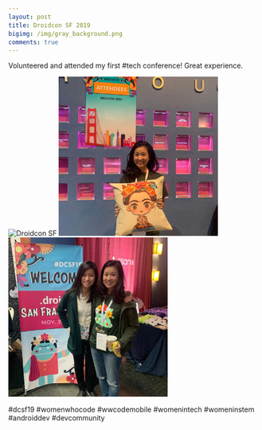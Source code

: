 ```yaml
--- 
layout: post 
title: Droidcon SF 2019
bigimg: /img/gray_background.png
comments: true 
---
```


Volunteered and attended my first #tech conference! Great experience. 

<img src="//img/posts/201911/droidconsf.png" alt="Droidcon SF" width="640px"> <img src="/img/posts/201911/droidconsf1.jpg" alt="Volunteering" width="320px"> <img src="/img/posts/201911/droidconsf2.jpg" alt="Attending Droidcon SF with my sister" width="320px"> 

#dcsf19 #womenwhocode #wwcodemobile #womenintech #womeninstem #androiddev #devcommunity
